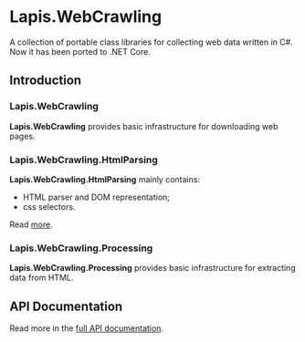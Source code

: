 # Lapis.WebCrawling
A collection of portable class libraries for collecting web data written in C#. 
Now it has been ported to .NET Core.

## Introduction

### Lapis.WebCrawling
**Lapis.WebCrawling** provides basic infrastructure for downloading web pages.

### Lapis.WebCrawling.HtmlParsing
**Lapis.WebCrawling.HtmlParsing** mainly contains:
- HTML parser and DOM representation;
- css selectors.

Read [more](articles/css-selector.md).

### Lapis.WebCrawling.Processing
**Lapis.WebCrawling.Processing** provides basic 
infrastructure for extracting data from HTML.

## API Documentation
Read more in the [full API documentation](api/index.md).
